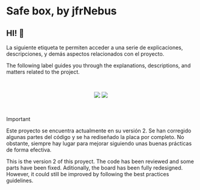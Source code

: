 # Safe box, by jfrNebus

## HI! :wave:

La siguiente etiqueta te permiten acceder a una serie de explicaciones, descripciones, y demás aspectos relacionados con el proyecto.

The following label guides you through the explanations, descriptions, and matters related to the project.

<br>

<p align="center">
    <a href="readme_español.md"><img src="https://img.shields.io/badge/Readme%20espa%C3%B1ol-cb1111?style=plastic"/></a>
    <a href="readme_english.md"><img src="https://img.shields.io/badge/Readme%20english-2e77ff?style=plastic"/></a>
</p>

<br>

> [!IMPORTANT]
> Este proyecto se encuentra actualmente en su versión 2. Se han corregido algunas partes del código y se ha rediseñado la placa por completo. No obstante, siempre hay lugar para mejorar siguiendo unas buenas prácticas de forma efectiva.
> 
> This is the version 2 of this proyect. The code has been reviewed and some parts have been fixed. Aditionally, the board has been fully redesigned. However, it could still be improved by following the best practices guidelines.

